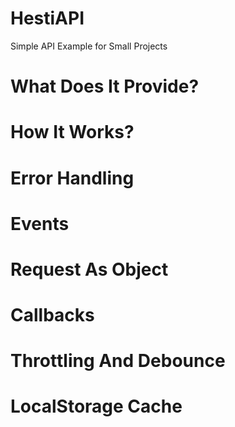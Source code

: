 # HestiAPI
Simple API Example for Small Projects

# What Does It Provide?


# How It Works?





# Error Handling



# Events


# Request As Object


# Callbacks


# Throttling And Debounce

# LocalStorage Cache
